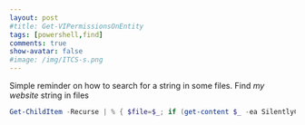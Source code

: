 ```yaml
---
layout: post
#title: Get-VIPermissionsOnEntity
tags: [powershell,find]
comments: true
show-avatar: false
#image: /img/ITCS-s.png
---
```


<!-- ### Find 'my website' string in files -->
Simple reminder on how to search for a string in some files.
Find _my website_ string in files

~~~powershell
Get-ChildItem -Recurse | % { $file=$_; if (get-content $_ -ea SilentlyContinue| Select-String "my website") {$file.fullname}}
~~~

